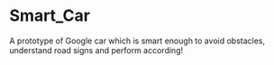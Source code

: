 # Smart_Car
A prototype of Google car which is smart enough to avoid obstacles, understand road signs and perform according!
